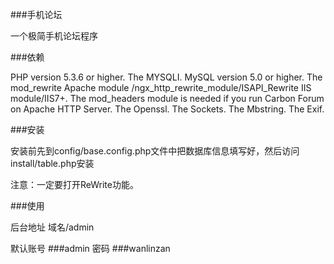 ###手机论坛

一个极简手机论坛程序

###依赖

PHP version 5.3.6 or higher.
The MYSQLI.
MySQL version 5.0 or higher.
The mod_rewrite Apache module /ngx_http_rewrite_module/ISAPI_Rewrite IIS module/IIS7+.
The mod_headers module is needed if you run Carbon Forum on Apache HTTP Server.
The Openssl.
The Sockets.
The Mbstring.
The Exif.

###安装

安装前先到config/base.config.php文件中把数据库信息填写好，然后访问install/table.php安装

注意：一定要打开ReWrite功能。

###使用

后台地址 域名/admin

默认账号  ###admin
密码     ###wanlinzan